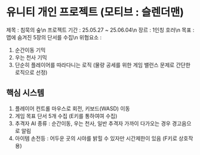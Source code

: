 # 유니티 개인 프로젝트 (모티브 : 슬렌더맨)
제목 : 침묵의 숲\n
프로젝트 기간 : 25.05.27 ~ 25.06.04\n
장르 : 1인칭 호러\n
목표 : 맵에 숨겨진 5장의 단서를 수집\n
위협요소 :
1. 순간이동 기믹
2. 우는 천사 기믹
3. 단순히 플레이어를 따라다니는 로직 (물량 공세를 위한 게임 밸런스 문제로 간단한 로직으로 선정)

## 핵심 시스템
1. 플레이어 컨트롤 
   마우스로 회전, 키보드(WASD) 이동
2. 게임 목표
   단서 5개 수집 (E키를 통하여여 수집)
3. 추격자 AI
   종류 : 순간이동, 우는 천사, 일반 추격자 
   가까이 다가오는 경우 경고음으로 알림
4. 아이템
   손전등 : 어두운 곳의 시야를 밝힐 수 있자만 시간제한이 있음 (F키로 상호작용) 